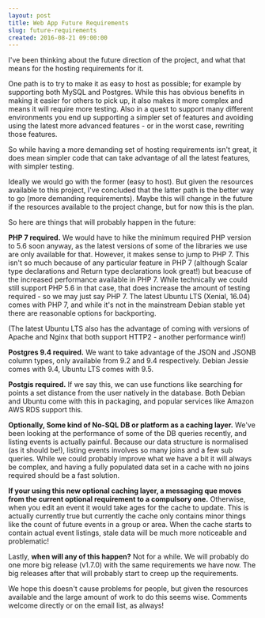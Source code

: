 ```yaml
---
layout: post
title: Web App Future Requirements
slug: future-requirements
created: 2016-08-21 09:00:00
---
```


I've been thinking about the future direction of the project, and what that means for the hosting requirements for it. 

One path is to try to make it as easy to host as possible; for example by supporting both MySQL and Postgres. While this has obvious benefits in making it easier for others to pick up, it also makes it more complex and means it will require more testing. Also in a quest to support many different environments you end up supporting a simpler set of features and avoiding using the latest more advanced features - or in the worst case, rewriting those features.

So while having a more demanding set of hosting requirements isn't great, it does mean simpler code that can take advantage of all the latest features, with simpler testing.

Ideally we would go with the former (easy to host). But given the resources available to this project, I've concluded that the latter path is the better way to go (more demanding requirements). Maybe this will change in the future if the resources available to the project change, but for now this is the plan.

So here are things that will probably happen in the future:

<strong>PHP 7 required.</strong> We would have to hike the minimum required PHP version to 5.6 soon anyway, as the latest versions of some of the libraries we use are only available for that. However, it makes sense to jump to PHP 7. This isn't so much because of any particular feature in PHP 7 (although Scalar type declarations and Return type declarations look great!) but beacuse of the increased performance available in PHP 7. While technically we could still support PHP 5.6 in that case, that does increase the amount of testing required - so we may just say PHP 7. The latest Ubuntu LTS (Xenial, 16.04) comes with PHP 7, and while it's not in the mainstream Debian stable yet there are reasonable options for backporting.

(The latest Ubuntu LTS also has the advantage of coming with versions of Apache and Nginx that both support HTTP2 - another performance win!)

<strong>Postgres 9.4 required.</strong> We want to take advantage of the JSON and JSONB column types, only available from 9.2 and 9.4 respectively. Debian Jessie comes with 9.4, Ubuntu LTS comes with 9.5.

<strong>Postgis required.</strong> If we say this, we can use functions like searching for points a set distance from the user natively in the database. Both Debian and Ubuntu come with this in packaging, and popular services like Amazon AWS RDS support this.

<strong>Optionally, Some kind of No-SQL DB or platform as a caching layer.</strong> We've been looking at the performance of some of the DB queries recently, and listing events is actually painful. Because our data structure is normalised (as it should be!), listing events involves so many joins and a few sub queries. While we could probably improve what we have a bit it will always be complex, and having a fully populated data set in a cache with no joins required should be a fast solution.

<strong>If your using this new optional caching layer, a messaging que moves from the current optional requirement to a compulsory one.</strong> Otherwise, when you edit an event it would take ages for the cache to update. This is actually currently true but currently the cache only contains minor things like the count of future events in a group or area. When the cache starts to contain actual event listings, stale data will be much more noticeable and problematic!

Lastly, <strong>when will any of this happen?</strong> Not for a while. We will probably do one more big release (v1.7.0) with the same requirements we have now. The big releases after that will probably start to creep up the requirements.

We hope this doesn't cause problems for people, but given the resources available and the large amount of work to do this seems wise. Comments welcome directly or on the email list, as always!

